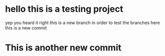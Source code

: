 # hello this is a testing project

yep you heard it right
this is a new branch in order to test the branches here
this is a new commit
# This is another new commit
